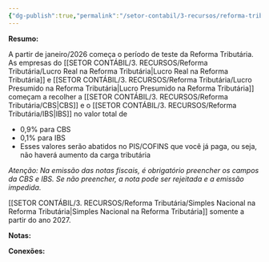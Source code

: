 ```yaml
---
{"dg-publish":true,"permalink":"/setor-contabil/3-recursos/reforma-tributaria/periodo-de-transicao/","dgPassFrontmatter":true,"created":"2025-08-14T08:59:56.849-03:00","updated":"2025-08-21T22:14:54.378-03:00"}
---
```


**Resumo:**

A partir de janeiro/2026 começa o período de teste da Reforma Tributária.
As empresas do [[SETOR CONTÁBIL/3. RECURSOS/Reforma Tributária/Lucro Real na Reforma Tributária\|Lucro Real na Reforma Tributária]] e [[SETOR CONTÁBIL/3. RECURSOS/Reforma Tributária/Lucro Presumido na Reforma Tributária\|Lucro Presumido na Reforma Tributária]]
começam a recolher a [[SETOR CONTÁBIL/3. RECURSOS/Reforma Tributária/CBS\|CBS]] e o [[SETOR CONTÁBIL/3. RECURSOS/Reforma Tributária/IBS\|IBS]] no valor total de 

 - 0,9% para CBS
 - 0,1% para IBS
- Esses valores serão abatidos no PIS/COFINS que você já paga, ou seja, não haverá aumento da carga tributária

*Atenção: Na emissão das notas fiscais, é obrigatório preencher os campos da CBS e IBS. Se não preencher, a nota pode ser rejeitada e a emissão impedida.*

[[SETOR CONTÁBIL/3. RECURSOS/Reforma Tributária/Simples Nacional na Reforma Tributária\|Simples Nacional na Reforma Tributária]] somente a partir do ano 2027.


**Notas:**





**Conexões:**



